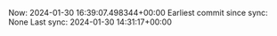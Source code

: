Now: 2024-01-30 16:39:07.498344+00:00 Earliest commit since sync: None Last sync: 2024-01-30 14:31:17+00:00
